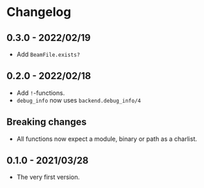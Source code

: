 # Changelog

## 0.3.0 - 2022/02/19

+ Add `BeamFile.exists?`

## 0.2.0 - 2022/02/18

+ Add `!`-functions.
+ `debug_info` now uses `backend.debug_info/4`

## Breaking changes

+ All functions now expect a module, binary or path as a charlist.

## 0.1.0 - 2021/03/28

+ The very first version.
